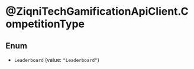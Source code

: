 # @ZiqniTechGamificationApiClient.CompetitionType

## Enum


* `Leaderboard` (value: `"Leaderboard"`)


